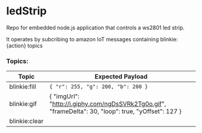 # ledStrip
Repo for embedded node.js application that controls a ws2801 led strip.

It operates by subcribing to amazon IoT messages containing blinkie:{action} topics

### Topics:

Topic | Expected Payload
------------ | ------------- |
blinkie:fill | `{ "r": 255, "g": 200, "b": 200 }` |
blinkie:gif | { "imgUrl": "http://i.giphy.com/ngDsSVRk2Tg0o.gif", "frameDelta": 30, "loop": true, "yOffset": 127 } |
blinkie:clear | |

